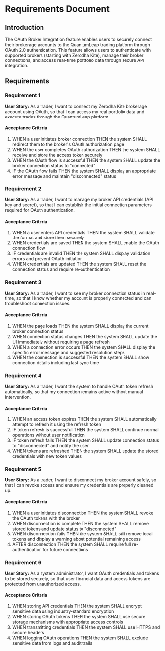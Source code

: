 # Requirements Document

## Introduction

The OAuth Broker Integration feature enables users to securely connect their brokerage accounts to the QuantumLeap trading platform through OAuth 2.0 authentication. This feature allows users to authenticate with supported brokers (starting with Zerodha Kite), manage their broker connections, and access real-time portfolio data through secure API integration.

## Requirements

### Requirement 1

**User Story:** As a trader, I want to connect my Zerodha Kite brokerage account using OAuth, so that I can access my real portfolio data and execute trades through the QuantumLeap platform.

#### Acceptance Criteria

1. WHEN a user initiates broker connection THEN the system SHALL redirect them to the broker's OAuth authorization page
2. WHEN the user completes OAuth authorization THEN the system SHALL receive and store the access token securely
3. WHEN the OAuth flow is successful THEN the system SHALL update the broker connection status to "connected"
4. IF the OAuth flow fails THEN the system SHALL display an appropriate error message and maintain "disconnected" status

### Requirement 2

**User Story:** As a trader, I want to manage my broker API credentials (API key and secret), so that I can establish the initial connection parameters required for OAuth authentication.

#### Acceptance Criteria

1. WHEN a user enters API credentials THEN the system SHALL validate the format and store them securely
2. WHEN credentials are saved THEN the system SHALL enable the OAuth connection flow
3. IF credentials are invalid THEN the system SHALL display validation errors and prevent OAuth initiation
4. WHEN credentials are updated THEN the system SHALL reset the connection status and require re-authentication

### Requirement 3

**User Story:** As a trader, I want to see my broker connection status in real-time, so that I know whether my account is properly connected and can troubleshoot connection issues.

#### Acceptance Criteria

1. WHEN the page loads THEN the system SHALL display the current broker connection status
2. WHEN connection status changes THEN the system SHALL update the UI immediately without requiring a page refresh
3. WHEN a connection error occurs THEN the system SHALL display the specific error message and suggested resolution steps
4. WHEN the connection is successful THEN the system SHALL show connection details including last sync time

### Requirement 4

**User Story:** As a trader, I want the system to handle OAuth token refresh automatically, so that my connection remains active without manual intervention.

#### Acceptance Criteria

1. WHEN an access token expires THEN the system SHALL automatically attempt to refresh it using the refresh token
2. IF token refresh is successful THEN the system SHALL continue normal operations without user notification
3. IF token refresh fails THEN the system SHALL update connection status to "disconnected" and notify the user
4. WHEN tokens are refreshed THEN the system SHALL update the stored credentials with new token values

### Requirement 5

**User Story:** As a trader, I want to disconnect my broker account safely, so that I can revoke access and ensure my credentials are properly cleaned up.

#### Acceptance Criteria

1. WHEN a user initiates disconnection THEN the system SHALL revoke the OAuth tokens with the broker
2. WHEN disconnection is complete THEN the system SHALL remove stored tokens and update status to "disconnected"
3. WHEN disconnection fails THEN the system SHALL still remove local tokens and display a warning about potential remaining access
4. AFTER disconnection THEN the system SHALL require full re-authentication for future connections

### Requirement 6

**User Story:** As a system administrator, I want OAuth credentials and tokens to be stored securely, so that user financial data and access tokens are protected from unauthorized access.

#### Acceptance Criteria

1. WHEN storing API credentials THEN the system SHALL encrypt sensitive data using industry-standard encryption
2. WHEN storing OAuth tokens THEN the system SHALL use secure storage mechanisms with appropriate access controls
3. WHEN transmitting credentials THEN the system SHALL use HTTPS and secure headers
4. WHEN logging OAuth operations THEN the system SHALL exclude sensitive data from logs and audit trails